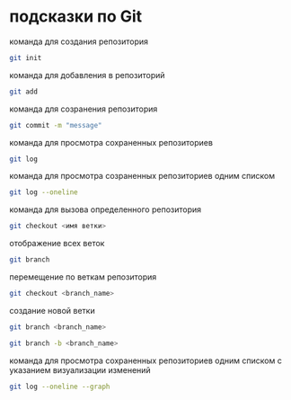 # подсказки по Git

команда для создания репозитория
```sh
git init
```
команда для добавления в репозиторий
```sh
git add
```
команда для созранения репозитория
```sh
git commit -m "message"
```
команда для просмотра сохраненных репозиториев
```sh
git log
```
команда для просмотра созраненных репозиториев одним списком
```sh
git log --oneline
```
команда для вызова определенного репозитория
```sh
git checkout <имя ветки>
```

отображение всех веток
```sh
git branch
```

перемещение по веткам репозитория
```sh
git checkout <branch_name>
```
создание новой ветки
```sh
git branch <branch_name>
```

```sh
git branch -b <branch_name>
```

команда для просмотра сохраненных репозиториев одним списком с указанием визуализации изменений
```sh
git log --oneline --graph
```